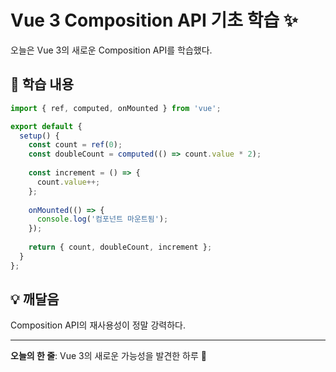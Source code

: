 # Vue 3 Composition API 기초 학습 ✨

오늘은 Vue 3의 새로운 Composition API를 학습했다.

## 📝 학습 내용

```javascript
import { ref, computed, onMounted } from 'vue';

export default {
  setup() {
    const count = ref(0);
    const doubleCount = computed(() => count.value * 2);
    
    const increment = () => {
      count.value++;
    };
    
    onMounted(() => {
      console.log('컴포넌트 마운트됨');
    });
    
    return { count, doubleCount, increment };
  }
};
```

## 💡 깨달음

Composition API의 재사용성이 정말 강력하다.

---

**오늘의 한 줄**: Vue 3의 새로운 가능성을 발견한 하루 🚀